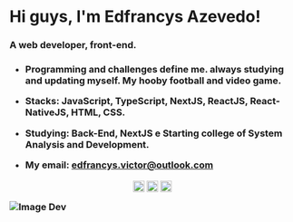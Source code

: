 # Hi guys, I'm Edfrancys Azevedo!

<h3>A web developer, front-end. <h3>
  
- Programming and challenges define me. always studying and updating myself. My hooby football and video game.

- Stacks: JavaScript, TypeScript, NextJS, ReactJS, React-NativeJS, HTML, CSS.

- Studying: Back-End, NextJS e Starting college of System Analysis and Development.

 - My email: edfrancys.victor@outlook.com



<p align="center">
<a href="https://linkedin.com/in/edfrancys-azevedo" target="blank"><img align="center" src="https://cdn.jsdelivr.net/npm/simple-icons@3.0.1/icons/linkedin.svg" alt="edfrancys-azevedo" height="20" width="20" /></a>
<a href="https://fb.com/edfrancys.victor" target="blank"><img align="center" src="https://cdn.jsdelivr.net/npm/simple-icons@3.0.1/icons/facebook.svg" alt="edfrancys victor" height="20" width="20" /></a>
<a href="https://instagram.com/edfrancysvictor" target="blank"><img align="center" src="https://cdn.jsdelivr.net/npm/simple-icons@3.0.1/icons/instagram.svg" alt="edfrancys victor" height="20" width="20" /></a>
</p>


![Image Dev](https://media.giphy.com/media/QNFhOolVeCzPQ2Mx85/giphy.gif)



